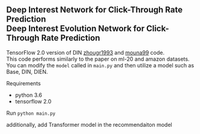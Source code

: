 ## Deep Interest Network for Click-Through Rate Prediction<br/>Deep Interest Evolution Network for Click-Through Rate Prediction

TensorFlow 2.0 version of DIN [zhougr1993](https://github.com/zhougr1993/DeepInterestNetwork) and [mouna99](https://github.com/mouna99/dien) code.  
This code performs similarly to the paper on ml-20 and amazon datasets.  
You can modify the ```model``` called in ```main.py``` and then utilize a model such as Base, DIN, DIEN.  

Requirements  
* python 3.6
* tensorflow 2.0

Run ```python main.py```

additionally, add Transformer model in the recommendaiton model


